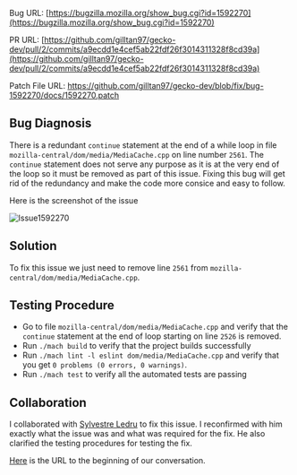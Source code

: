 Bug URL: [https://bugzilla.mozilla.org/show_bug.cgi?id=1592270](https://bugzilla.mozilla.org/show_bug.cgi?id=1592270)

PR URL: [https://github.com/gilltan97/gecko-dev/pull/2/commits/a9ecdd1e4cef5ab22fdf26f3014311328f8cd39a](https://github.com/gilltan97/gecko-dev/pull/2/commits/a9ecdd1e4cef5ab22fdf26f3014311328f8cd39a)  

Patch File URL: https://github.com/gilltan97/gecko-dev/blob/fix/bug-1592270/docs/1592270.patch

## Bug Diagnosis
There is a redundant `continue` statement at the end of a while loop in file `mozilla-central/dom/media/MediaCache.cpp` on line number `2561`. The `continue` statement does not serve any purpose as it is at the very end of the loop so it must be removed as part of this issue. Fixing this bug will get rid of the redundancy and make the code more consice and easy to follow.


Here is the screenshot of the issue 

![Issue1592270](https://github.com/gilltan97/gecko-dev/blob/fix/bug-1592270/docs/Issue.png)

## Solution 
To fix this issue we just need to remove line `2561` from `mozilla-central/dom/media/MediaCache.cpp`.

## Testing Procedure 
- Go to file `mozilla-central/dom/media/MediaCache.cpp` and verify that the `continue` statement at the end of loop starting on line `2526` is removed.
- Run `./mach build` to verify that the project builds successfully 
- Run `./mach lint -l eslint dom/media/MediaCache.cpp` and verify that you get `0 problems (0 errors, 0 warnings)`.
- Run `./mach test` to verify all the automated tests are passing

## Collaboration
I collaborated with [Sylvestre Ledru](https://bugzilla.mozilla.org/user_profile?user_id=495955) to fix this issue. I reconfirmed with him exactly what the issue was and what was required for the fix. He also clarified the testing procedures for testing the fix.

[Here](https://bugzilla.mozilla.org/show_bug.cgi?id=1592270#c7) is the URL to the beginning of our conversation.